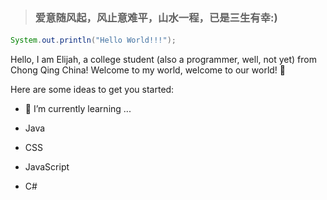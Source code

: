 > ### **爱意随风起，风止意难平，山水一程，已是三生有幸:)**

```java
System.out.println("Hello World!!!");
```



Hello, I am Elijah, a college student (also a programmer, well, not yet) from Chong Qing China! Welcome to my world, welcome to our world! 👋

Here are some ideas to get you started:

<!--

- 🔭 I’m currently working on ...

  -->

- 🌱 I’m currently learning ...

- Java

- CSS

- JavaScript

- C#

  <!--

- 👯 I’m looking to collaborate on ...

- 🤔 I’m looking for help with ...

- 💬 Ask me about ...

- 📫 How to reach me: ...

- 😄 Pronouns: ...

- ⚡ Fun fact: ...
  -->

## Some of my Github Stats

<a href="https://github.com/Elijah-0616">
  <img align="center" alt="GitHub Stats" src="https://github-readme-stats.vercel.app/api?username=Elijah-0616&show_icons=true&include_all_commits=true" />
</a>
<a href="https://github.com/Elijah-0616">
  <img align="center" alt="Top Langs" src="https://github-readme-stats.vercel.app/api/top-langs/?username=Elijah-0616&layout=compact" />
</a>

Languages and Tools:

<code><img height="20" src="https://raw.githubusercontent.com/github/explore/80688e429a7d4ef2fca1e82350fe8e3517d3494d/topics/java/java.png" alt="java"></code>
<code><img height="20" src="https://raw.githubusercontent.com/github/explore/80688e429a7d4ef2fca1e82350fe8e3517d3494d/topics/python/python.png" alt="python"></code>
<code><img height="20" src="https://raw.githubusercontent.com/github/explore/80688e429a7d4ef2fca1e82350fe8e3517d3494d/topics/cpp/cpp.png" alt="cpp"></code>

